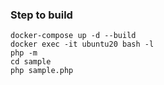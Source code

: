 ### Step to build

```
docker-compose up -d --build
docker exec -it ubuntu20 bash -l
php -m
cd sample
php sample.php
```